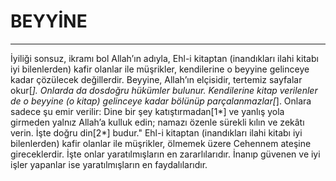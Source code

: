 # BEYYİNE
---
İyiliği sonsuz, ikramı bol Allah’ın adıyla,
Ehl-i kitaptan (inandıkları ilahi kitabı iyi bilenlerden) kafir olanlar ile müşrikler, kendilerine o beyyine gelinceye kadar çözülecek değillerdir.
Beyyine, Allah’ın elçisidir, tertemiz sayfalar okur[*].
Onlarda da dosdoğru hükümler bulunur.
Kendilerine kitap verilenler de o beyyine (o kitap) gelinceye kadar bölünüp parçalanmazlar[*].
Onlara sadece şu emir verilir: Dine bir şey katıştırmadan[1*] ve yanlış yola girmeden yalnız Allah’a kulluk edin; namazı özenle sürekli kılın ve zekâtı verin. İşte doğru din[2*] budur."
Ehl-i kitaptan (inandıkları ilahi kitabı iyi bilenlerden) kafir olanlar ile müşrikler, ölmemek üzere Cehennem ateşine gireceklerdir. İşte onlar yaratılmışların en zararlılarıdır.
İnanıp güvenen ve iyi işler yapanlar ise yaratılmışların en faydalılarıdır.